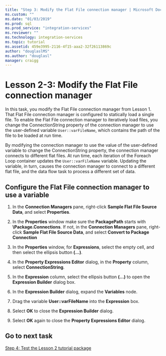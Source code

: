 ```yaml
---
title: "Step 3: Modify the Flat File connection manager | Microsoft Docs"
ms.custom: ""
ms.date: "01/03/2019"
ms.prod: sql
ms.prod_service: "integration-services"
ms.reviewer: ""
ms.technology: integration-services
ms.topic: tutorial
ms.assetid: 459e3995-2116-4f15-aaa2-32f26113869c
author: "douglaslMS"
ms.author: "douglasl"
manager: craigg
---
```

# Lesson 2-3: Modify the Flat File connection manager

In this task, you modify the Flat File connection manager from Lesson 1. That Flat File connection manager is configured to statically load a single file. To enable the Flat File connection manager to iteratively load files, you change the ConnectionString property of the connection manager to use the user-defined variable `User::varFileName`, which contains the path of the file to be loaded at run time.  
  
By modifying the connection manager to use the value of the user-defined variable to change the ConnectionString property, the connection manager connects to different flat files. At run time, each iteration of the Foreach Loop container updates the `User::varFileName` variable. Updating the variable, in turn, causes the connection manager to connect to a different flat file, and the data flow task to process a different set of data.  
  
## Configure the Flat File connection manager to use a variable  
  
1.  In the **Connection Managers** pane, right-click **Sample Flat File Source Data**, and select **Properties**.  

2.  In the **Properties** window make sure the **PackagePath** starts with **\Package.Connections**. If not, in the **Connection Managers** pane, right-click **Sample Flat File Source Data**, and select **Convert to Package Connection**
  
3.  In the **Properties** window, for **Expressions**, select the empty cell, and then select the ellipsis button **(...)**.  
  
4.  In the **Property Expressions Editor** dialog, in the **Property** column, select **ConnectionString**.  
  
5.  In the **Expression** column, select the ellipsis button **(...)** to open the **Expression Builder** dialog box.  
  
6.  In the **Expression Builder** dialog, expand the **Variables** node.  
  
7.  Drag the variable **User::varFileName** into the **Expression** box.  
  
8.  Select **OK** to close the **Expression Builder** dialog.  
  
9.  Select **OK** again to close the **Property Expressions Editor** dialog.  
  
## Go to next task  
[Step 4: Test the Lesson 2 tutorial package](../integration-services/lesson-2-4-testing-the-lesson-2-tutorial-package.md)  
  
  
  

